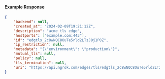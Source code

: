 <!-- Code generated for API Clients. DO NOT EDIT. -->

#### Example Response

```json
{
	"backend": null,
	"created_at": "2024-02-09T19:21:12Z",
	"description": "acme tls edge",
	"hostports": ["example.com:443"],
	"id": "edgtls_2c8wNQC8OuTe5rld2LTzJ8j1P8Z",
	"ip_restriction": null,
	"metadata": "{\"environment\": \"production\"}",
	"mutual_tls": null,
	"policy": null,
	"tls_termination": null,
	"uri": "https://api.ngrok.com/edges/tls/edgtls_2c8wNQC8OuTe5rld2LTzJ8j1P8Z"
}
```
